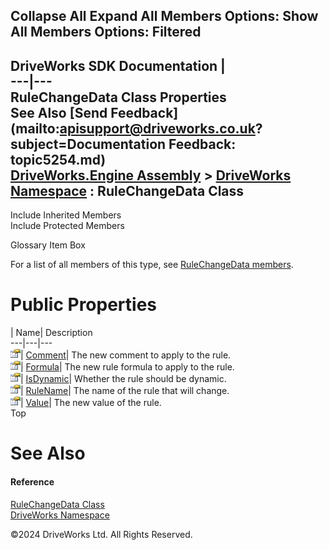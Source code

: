        

 Collapse All Expand All  Members Options: Show All  Members Options: Filtered   
---  
DriveWorks SDK Documentation  |   
---|---  
RuleChangeData Class Properties   
See Also [Send Feedback](mailto:apisupport@driveworks.co.uk?subject=Documentation Feedback: topic5254.md)  
[DriveWorks.Engine Assembly](topic2156.md) > [DriveWorks Namespace](topic2159.md) : RuleChangeData Class  
---  
  
Include Inherited Members    
Include Protected Members    


Glossary Item Box

For a list of all members of this type, see [RuleChangeData members](topic5255.md).

# Public Properties

| Name| Description  
---|---|---  
![Public Property](dotnetimages/publicProperty.gif)| [Comment](topic5264.md)| The new comment to apply to the rule.   
![Public Property](dotnetimages/publicProperty.gif)| [Formula](topic5265.md)| The new rule formula to apply to the rule.   
![Public Property](dotnetimages/publicProperty.gif)| [IsDynamic](topic5266.md)| Whether the rule should be dynamic.   
![Public Property](dotnetimages/publicProperty.gif)| [RuleName](topic5267.md)| The name of the rule that will change.   
![Public Property](dotnetimages/publicProperty.gif)| [Value](topic5268.md)| The new value of the rule.   
Top

# See Also

#### Reference

[RuleChangeData Class](topic5254.md)   
[DriveWorks Namespace](topic2159.md)

©2024 DriveWorks Ltd. All Rights Reserved.
